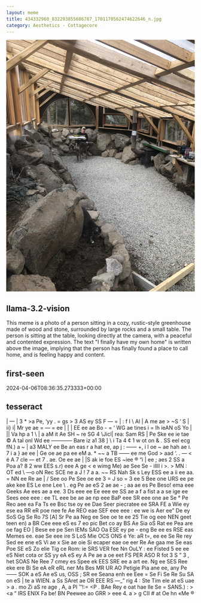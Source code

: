 ```yaml
---
layout: meme
title: 434332960_832293855606787_1701170562474622646_n.jpg
category: Aesthetics - Cottagecore
---
```


<div markdown="0"><a href="434332960_832293855606787_1701170562474622646_n.jpg"><img class="photo" src="434332960_832293855606787_1701170562474622646_n.jpg" /></a>

<h2>llama-3.2-vision</h2>
<p title="Llama-3.2-Vision-11B is a really good model that probably gets the visual details right but doesn't understand literary or media references, and often fails to accurately represent the physical arrangement of objects and the implied relationships between the objects.">This meme is a photo of a person sitting in a cozy, rustic-style greenhouse made of wood and stone, surrounded by large rocks and a small table. The person is sitting at the table, looking directly at the camera, with a peaceful and contented expression. The text &quot;I finally have my own home&quot; is written above the image, implying that the person has finally found a place to call home, and is feeling happy and content.</p>

<h2>first-seen</h2>
<p title="Because Git doesn't preserve file modification times, this metadata file contains the file's modification time when it was added to the library.">2024-04-06T08:36:35.273333+00:00</p>

<h2>tesseract</h2>
<p title="Tesseract is often terrible and just gives a lot of nonsense characters, but it used to be the state of the art, and usually it is better at correctly representing text than llama-3.2-vision-11b.">| — | 3 * &gt;a Pe, ‘yy . = gs &gt; 3 AS ey SS F — = | : f I \ Al | A me ae &gt; ~S ‘ S | ii&#125; i| Mr ye ae = — = ee | | | EE ee ae Bo - = ‘ WG ae tines i = lh ieAN oS Yo | || Va hp a 1 \ | a aM it Ae SH ~ re SG 4 \Jicl| rea: Sam RS | Pe Ske ee ie tae © A tal onl Wd ee ———— Bare iz a1 38 ] \ i Ta 4 ¢ 1 w ot on &amp; . SS eel ecg fN.) a ~ | a3 MALY ee Be an eas r a hat ee, ap j : —— +, i I oe ~ ae hah ae i. 7 i a &#125; ae ee | Ge oe ae pa ee eM a. * ~~ a TB —— ee me God &gt; aad ‘. . — &lt; é A 7 cle — et 7 . ae. Oe ee ae | |S ak ie foe ES ~iee ® “i | ee ; aes 2 SS a Poa a? 8 2 ww EES s.r) eee A ge &lt; e wimg Me) ae See Se - illll i &gt;. &gt; MN : OT ed \ —o oN Rec SCE ne a J ! 7 a a. ~~ RS Nah Sk s Ley ESS ee a ii ee aa. = NN ee Re ae | / See oo Pe See oe ee 3 = J so = 3 ee 5 Bee one URS ee pe ake kee ES Le ene Lee \ . eg Pe ae eS 2 ae ae - ; aa ae es Pe Beso! ema eee Geeks Ae ees ae a ee. 3 Ds eee ee Ee eee ee SS ae a f a fist a a se ige ee Sees eee eee : ee TL eee be ae ae np eee BaP eee SR eee one ae Se ° Pe Reo aee ea Fa Ts ee Bsc tse oy ee Dae Seer piecratee ee SRA FE a Wie ey ese ea RR eR poe nee fe Ae REO eae SEF eee eee : ee we is Aer ee” De ey SoS Gg Se Ro 7S [A] Sr Pe aa Neg ee See oe te ee 25 Tie og eee NEN geet teen en) a BR Cee eee eS es 7 eo pic Bet co ay BS Ae Sia oS Rat ee Pea are oe fag EO | Bese ee pe Sen IEMs SAO Oa ESE ey pe - eng Be ee es RSE eas Memes ee. eae Se eee ire S LoS Mie OCS ONS é Ye: aR t=, ee ee Se Re rey Sed ee ene eS Vi ae x Sie ae oie Si ecaper eae oe eer Re Ae gaa me Se eas Poe SE eS Zo elie Tig ce Rom: ie SRS VER fee Nn OuLY : ee Fisted 5 ee ee eS Niet cota or SS yy eA eS ey A Pe ae a oe eet FS PER ASO R fot 3 S ” 3 , het SOAS Ne Ree 7  cmey es Spee ek EES SRE ee a art ee. Ng ee SES Ree eke ere Bi Se eA eR eRL ner Ms Bes MR UR AO Petigie Pia ane ee, any Pe —— SOK a eS Ae eS us, OSS ; SR ee Seana enh ee Eee = Se Fi Se Re Su SA on eS | te a WIEN. a Ss SAret ae OR EEE RS —_” rig 4 : Ste Tim ele at eS uae &gt; a . mo Zi aS re age , A, a Pl ™!:= &lt;P . BAe Rey e oat hae lle Se = SANS.) : &gt; &lt;a “ IRS ENIX Fa be! BN Peewee ao GRR &gt; eee 4. a &gt; g CII # at Oe hn «Me ®</p>

</div>


